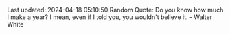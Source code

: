 Last updated: 2024-04-18 05:10:50
Random Quote: Do you know how much I make a year? I mean, even if I told you, you wouldn't believe it. - Walter White